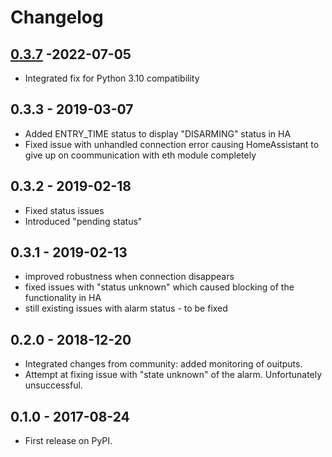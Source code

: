 # Changelog

## [0.3.7](https://github.com/c-soft/satel_integra/compare/0.3.7...0.3.6) -2022-07-05

-   Integrated fix for Python 3.10 compatibility

## 0.3.3 - 2019-03-07

-   Added ENTRY_TIME status to display "DISARMING" status in HA
-   Fixed issue with unhandled connection error causing HomeAssistant to give up on coommunication with eth module completely

## 0.3.2 - 2019-02-18

-   Fixed status issues
-   Introduced "pending status"

## 0.3.1 - 2019-02-13

-   improved robustness when connection disappears
-   fixed issues with "status unknown" which caused blocking of the functionality in HA
-   still existing issues with alarm status - to be fixed

## 0.2.0 - 2018-12-20

-   Integrated changes from community: added monitoring of ouitputs.
-   Attempt at fixing issue with "state unknown" of the alarm. Unfortunately unsuccessful.

## 0.1.0 - 2017-08-24

-   First release on PyPI.
